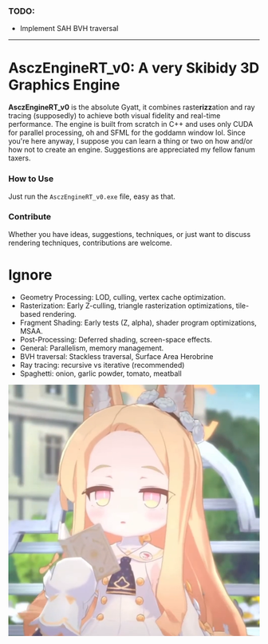 ### TODO:

- Implement SAH BVH traversal

---

# AsczEngineRT_v0: A very Skibidy 3D Graphics Engine

**AsczEngineRT_v0** is the absolute Gyatt, it combines raste**rizz**ation and ray tracing (supposedly) to achieve both visual fidelity and real-time performance. The engine is built from scratch in C++ and uses only CUDA for parallel processing, oh and SFML for the goddamn window lol. Since you're here anyway, I suppose you can learn a thing or two on how and/or how not to create an engine. Suggestions are appreciated my fellow fanum taxers.

### How to Use

Just run the `AsczEngineRT_v0.exe` file, easy as that.

### Contribute

Whether you have ideas, suggestions, techniques, or just want to discuss rendering techniques, contributions are welcome.


# Ignore

- Geometry Processing: LOD, culling, vertex cache optimization.
- Rasterization: Early Z-culling, triangle rasterization optimizations, tile-based rendering.
- Fragment Shading: Early tests (Z, alpha), shader program optimizations, MSAA.
- Post-Processing: Deferred shading, screen-space effects.
- General: Parallelism, memory management.
- BVH traversal: Stackless traversal, Surface Area Herobrine
- Ray tracing: recursive vs iterative (recommended)
- Spaghetti: onion, garlic powder, tomato, meatball

![](assets/Textures/Seia.png)